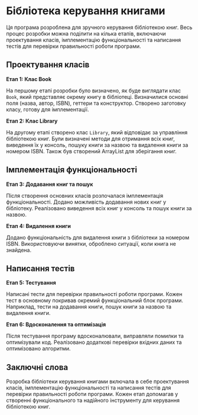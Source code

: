 # Бібліотека керування книгами

Ця програма розроблена для зручного керування бібліотекою книг. Весь процес розробки можна поділити на кілька етапів, включаючи проектування класів, імплементацію функціональності та написання тестів для перевірки правильності роботи програми.

## Проектування класів

**Етап 1: Клас Book**

На першому етапі розробки було визначено, як буде виглядати клас `Book`, який представляє окрему книгу в бібліотеці. Визначилися основні поля (назва, автор, ISBN), геттери та конструктор. Створено заготовку класу, готову для імплементації.

**Етап 2: Клас Library**

На другому етапі створено клас `Library`, який відповідає за управління бібліотекою книг. Були визначені методи для отримання всіх книг, виведення їх у консоль, пошуку книги за назвою та видалення книги за номером ISBN. Також був створений ArrayList для зберігання книг.

## Імплементація функціональності

**Етап 3: Додавання книг та пошук**

Після створення основних класів розпочалася імплементація функціональності. Додано можливість додавання нових книг у бібліотеку. Реалізовано виведення всіх книг у консоль та пошук книги за назвою.

**Етап 4: Видалення книги**

Додано функціональність для видалення книги з бібліотеки за номером ISBN. Використовуючи винятки, оброблено ситуації, коли книга не знайдена.

## Написання тестів

**Етап 5: Тестування**

Написані тести для перевірки правильності роботи програми. Кожен тест в основному покривав окремий функціональний блок програми. Наприклад, тести на додавання книги, пошук книги за назвою та видалення книги.

**Етап 6: Вдосконалення та оптимізація**

Після тестування програму вдосконалювали, виправляли помилки та оптимізували код. Реалізовано додаткові перевірки вхідних даних та оптимізовано алгоритми.

## Заключні слова

Розробка бібліотеки керування книгами включала в себе проектування класів, імплементацію функціональності та написання тестів для перевірки правильності роботи програми. Кожен етап допомагав у створенні функціонального та надійного інструменту для керування бібліотекою книг.
